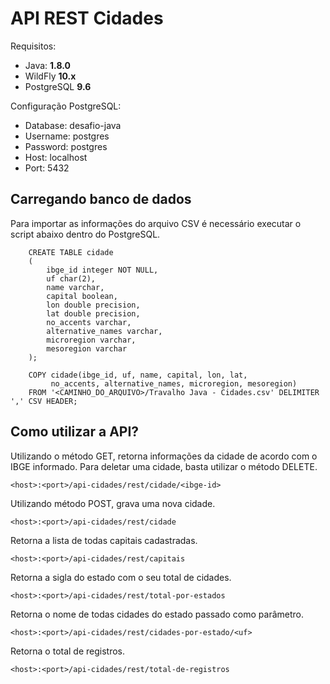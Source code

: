 # API REST Cidades

Requisitos:
* Java: **1.8.0**
* WildFly **10.x**
* PostgreSQL **9.6**

Configuração PostgreSQL:
* Database: desafio-java
* Username: postgres
* Password: postgres
* Host: localhost
* Port: 5432

## Carregando banco de dados

Para importar as informações do arquivo CSV é necessário executar o script abaixo dentro do PostgreSQL.

		CREATE TABLE cidade
		(
		    ibge_id integer NOT NULL,
		    uf char(2),
		    name varchar,
		    capital boolean,
		    lon double precision,
		    lat double precision,
		    no_accents varchar,
		    alternative_names varchar,
		    microregion varchar,
		    mesoregion varchar 
		);
		
		COPY cidade(ibge_id, uf, name, capital, lon, lat,
             no_accents, alternative_names, microregion, mesoregion)
		FROM '<CAMINHO_DO_ARQUIVO>/Travalho Java - Cidades.csv' DELIMITER ',' CSV HEADER;
		
## Como utilizar a API?
    
    
Utilizando o método GET, retorna informações da cidade de acordo com o IBGE informado.
Para deletar uma cidade, basta utilizar o método DELETE.
    
    <host>:<port>/api-cidades/rest/cidade/<ibge-id>

Utilizando método POST, grava uma nova cidade.
    
    <host>:<port>/api-cidades/rest/cidade

Retorna a lista de todas capitais cadastradas.

    <host>:<port>/api-cidades/rest/capitais

Retorna a sigla do estado com o seu total de cidades.
    
    <host>:<port>/api-cidades/rest/total-por-estados

Retorna o nome de todas cidades do estado passado como parâmetro.

    <host>:<port>/api-cidades/rest/cidades-por-estado/<uf>

Retorna o total de registros.

    <host>:<port>/api-cidades/rest/total-de-registros
